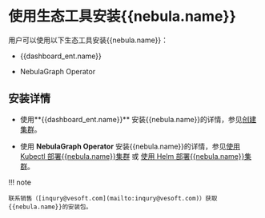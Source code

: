 # 使用生态工具安装{{nebula.name}}

用户可以使用以下生态工具安装{{nebula.name}}：


- {{dashboard_ent.name}}



- NebulaGraph Operator

## 安装详情


- 使用**{{dashboard_ent.name}}** 安装{{nebula.name}}的详情，参见[创建集群](../../nebula-dashboard-ent/3.create-import-dashboard/1.create-cluster.md)。



- 使用 **NebulaGraph Operator** 安装{{nebula.name}}的详情，参见[使用 Kubectl 部署{{nebula.name}}集群](../../nebula-operator/3.deploy-nebula-graph-cluster/3.1create-cluster-with-kubectl.md) 或 [使用 Helm 部署{{nebula.name}}集群](../../nebula-operator/3.deploy-nebula-graph-cluster/3.2create-cluster-with-helm.md)。



!!! note

    联系销售（[inqury@vesoft.com](mailto:inqury@vesoft.com)）获取{{nebula.name}}的安装包。

